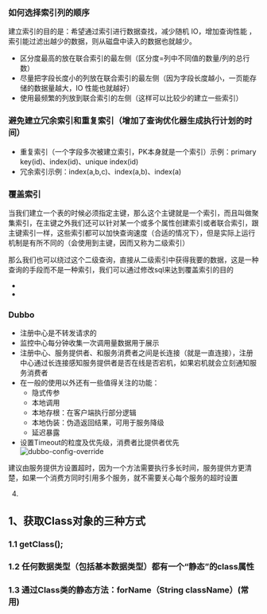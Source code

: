 



### 如何选择索引列的顺序

建立索引的目的是：希望通过索引进行数据查找，减少随机 IO，增加查询性能 ，索引能过滤出越少的数据，则从磁盘中读入的数据也就越少。

- 区分度最高的放在联合索引的最左侧（区分度=列中不同值的数量/列的总行数）
- 尽量把字段长度小的列放在联合索引的最左侧（因为字段长度越小，一页能存储的数据量越大，IO 性能也就越好）
- 使用最频繁的列放到联合索引的左侧（这样可以比较少的建立一些索引）



### 避免建立冗余索引和重复索引（增加了查询优化器生成执行计划的时间）

- 重复索引（一个字段多次被建立索引，PK本身就是一个索引）示例：primary key(id)、index(id)、unique index(id)
- 冗余索引示例：index(a,b,c)、index(a,b)、index(a)



### 覆盖索引

当我们建立一个表的时候必须指定主键，那么这个主键就是一个索引，而且叫做聚集索引，在主键之外我们还可以针对某一个或多个属性创建索引或者联合索引，跟主键索引一样，这些索引都可以加快查询速度（合适的情况下），但是实际上运行机制是有所不同的（会使用到主键，因而又称为二级索引）

那么我们也可以绕过这个二级查询，直接从二级索引中获得我要的数据，这是一种查询的手段而不是一种索引，我们可以通过修改sql来达到覆盖索引的目的



- 
- 



### Dubbo

- 注册中心是不转发请求的
- 监控中心每分钟收集一次调用量数据用于展示
- 注册中心、服务提供者、和服务消费者之间是长连接（就是一直连接），注册中心通过长连接感知服务提供者是否在线是否宕机，如果宕机就会立刻通知服务消费者
- 在一般的使用以外还有一些值得关注的功能：
  - 隐式传参
  - 本地调用
  - 本地存根：在客户端执行部分逻辑
  - 本地伪装：伪造返回结果，可用于服务降级
  - 延迟暴露
- 设置Timeout的粒度及优先级，消费者比提供者优先![dubbo-config-override](http://dubbo.apache.org/docs/zh-cn/user/sources/images/dubbo-config-override.jpg)

建议由服务提供方设置超时，因为一个方法需要执行多长时间，服务提供方更清楚，如果一个消费方同时引用多个服务，就不需要关心每个服务的超时设置



4. 



## 1、获取Class对象的三种方式

### 1.1   getClass(); 

### 1.2 任何数据类型（包括基本数据类型）都有一个“静态”的class属性 

### 1.3 通过Class类的静态方法：forName（String  className）(常用)